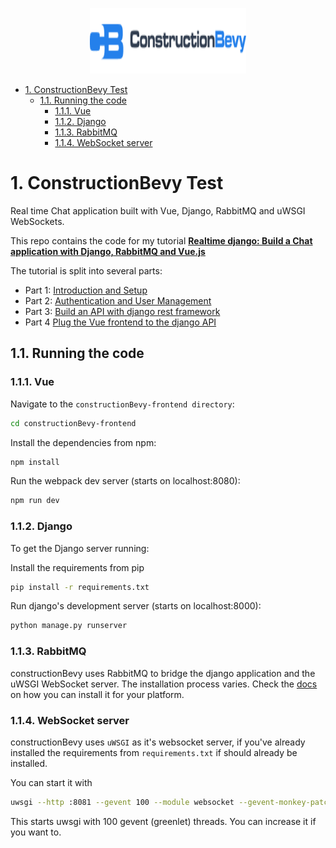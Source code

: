 <p align="center">
  <img width="250" height="105" src="constructionBevy-frontend/src/assets/logotype.png">
</p>


- [1. ConstructionBevy Test](#1-constructionBevy-test)
  - [1.1. Running the code](#11-running-the-code)
    - [1.1.1. Vue](#111-vue)
    - [1.1.2. Django](#112-django)
    - [1.1.3. RabbitMQ](#113-rabbitmq)
    - [1.1.4. WebSocket server](#114-websocket-server)

# 1. ConstructionBevy Test

Real time Chat application built with Vue, Django, RabbitMQ and uWSGI WebSockets.

This repo contains the code for my tutorial **[Realtime django: Build a Chat application with Django, RabbitMQ and Vue.js](docs/part1.md)**

The tutorial is split into several parts:

- Part 1: [Introduction and Setup](docs/part1.md)
- Part 2: [Authentication and User Management](docs/part2.md)
- Part 3: [Build an API with django rest framework](docs/part3.md)
- Part 4 [Plug the Vue frontend to the django API](docs/part4.md)

## 1.1. Running the code

### 1.1.1. Vue

Navigate to the `constructionBevy-frontend directory`:

```bash
cd constructionBevy-frontend
```

Install the dependencies from npm:

``` bash
npm install
```

Run the webpack dev server (starts on localhost:8080):

```bash
npm run dev
```

### 1.1.2. Django

To get the Django server running:

Install the requirements from pip

```bash
pip install -r requirements.txt
```

Run django's development server (starts on localhost:8000):

```bash
python manage.py runserver
```

### 1.1.3. RabbitMQ

constructionBevy uses RabbitMQ to bridge the django application and the uWSGI WebSocket server. The installation process varies. Check the [docs](https://www.rabbitmq.com/download.html) on how you can install it for your platform.

### 1.1.4. WebSocket server

constructionBevy uses `uWSGI` as it's websocket server, if you've already installed the requirements from `requirements.txt` if should already be installed.

You can start it with

```bash
uwsgi --http :8081 --gevent 100 --module websocket --gevent-monkey-patch --master
```

This starts uwsgi with 100 gevent (greenlet) threads. You can increase it if you want to.
